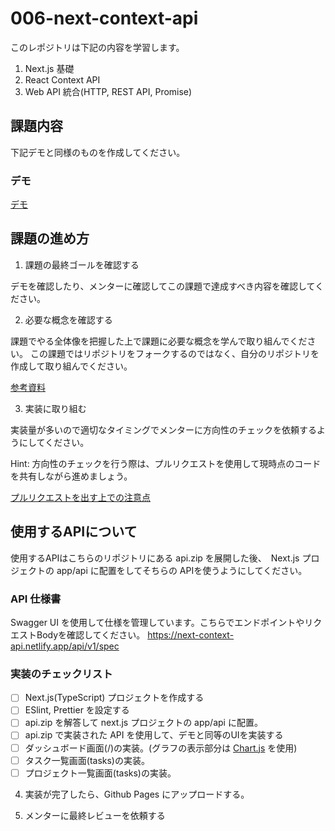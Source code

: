 
# 006-next-context-api

このレポジトリは下記の内容を学習します。

1. Next.js 基礎
2. React Context API
3. Web API 統合(HTTP, REST API, Promise)
   
## 課題内容

下記デモと同様のものを作成してください。

### デモ

[デモ](https://next-context-api.netlify.app/)

## 課題の進め方

1. 課題の最終ゴールを確認する

デモを確認したり、メンターに確認してこの課題で達成すべき内容を確認してください。

2. 必要な概念を確認する

課題でやる全体像を把握した上で課題に必要な概念を学んで取り組んでください。
この課題ではリポジトリをフォークするのではなく、自分のリポジトリを作成して取り組んでください。

[参考資料](./docs/documents.md)

3. 実装に取り組む

実装量が多いので適切なタイミングでメンターに方向性のチェックを依頼するようにしてください。

Hint: 方向性のチェックを行う際は、プルリクエストを使用して現時点のコードを共有しながら進めましょう。

[プルリクエストを出す上での注意点]()

## 使用するAPIについて

使用するAPIはこちらのリポジトリにある api.zip を展開した後、　Next.js プロジェクトの app/api に配置をしてそちらの APIを使うようにしてください。

### API 仕様書

Swagger UI を使用して仕様を管理しています。こちらでエンドポイントやリクエストBodyを確認してください。
https://next-context-api.netlify.app/api/v1/spec

### 実装のチェックリスト

- [ ] Next.js(TypeScript) プロジェクトを作成する
- [ ] ESlint, Prettier を設定する
- [ ] api.zip を解答して next.js プロジェクトの app/api に配置。
- [ ] api.zip で実装された API を使用して、デモと同等のUIを実装する
 - [ ] ダッシュボード画面(/)の実装。(グラフの表示部分は [Chart.js](https://www.chartjs.org/docs/latest/getting-started/installation.html#npm) を使用)
 - [ ] タスク一覧画面(tasks)の実装。
 - [ ] プロジェクト一覧画面(tasks)の実装。

4. 実装が完了したら、Github Pages にアップロードする。

5. メンターに最終レビューを依頼する

